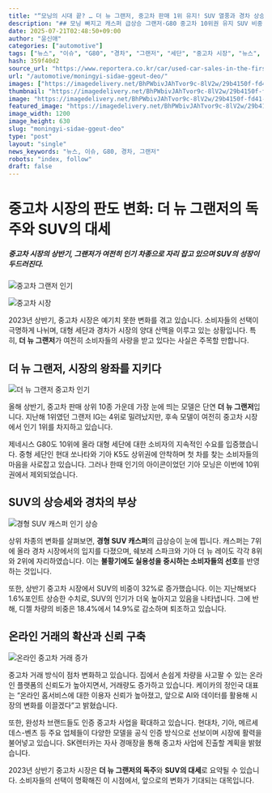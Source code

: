 ```yaml
---
title: "“모닝의 시대 끝? … 더 뉴 그랜저, 중고차 판매 1위 유지! SUV 열풍과 경차 상승세 주목”"
description: "## 모닝 빠지고 캐스퍼 급상승 그랜저·G80 중고차 10위권 유지 SUV 비중 확대, 디젤은 퇴조 흐름 ..."
date: 2025-07-21T02:48:50+09:00
author: "윤신애"
categories: ["automotive"]
tags: ["뉴스", "이슈", "G80", "경차", "그랜저", "세단", "중고차 시장", "뉴스", "이슈"]
hash: 359f40d2
source_url: "https://www.reportera.co.kr/car/used-car-sales-in-the-first-half-of-the-year/"
url: "/automotive/moningyi-sidae-ggeut-deo/"
images: ["https://imagedelivery.net/BhPWbivJAhTvor9c-8lV2w/29b4150f-fd41-4d46-c651-32b056a80700/public", "https://imagedelivery.net/BhPWbivJAhTvor9c-8lV2w/48f88122-d19d-43c9-e85e-f92c21b34a00/public", "https://imagedelivery.net/BhPWbivJAhTvor9c-8lV2w/fa79937b-c365-4b59-d854-ba5d074ea300/public", "https://imagedelivery.net/BhPWbivJAhTvor9c-8lV2w/aef2df7b-e786-45b4-8ef4-c4c3f1ac0f00/public"]
thumbnail: "https://imagedelivery.net/BhPWbivJAhTvor9c-8lV2w/29b4150f-fd41-4d46-c651-32b056a80700/public"
image: "https://imagedelivery.net/BhPWbivJAhTvor9c-8lV2w/29b4150f-fd41-4d46-c651-32b056a80700/public"
featured_image: "https://imagedelivery.net/BhPWbivJAhTvor9c-8lV2w/29b4150f-fd41-4d46-c651-32b056a80700/public"
image_width: 1200
image_height: 630
slug: "moningyi-sidae-ggeut-deo"
type: "post"
layout: "single"
news_keywords: "뉴스, 이슈, G80, 경차, 그랜저"
robots: "index, follow"
draft: false
---
```


# 중고차 시장의 판도 변화: 더 뉴 그랜저의 독주와 SUV의 대세

##### 중고차 시장의 상반기, 그랜저가 여전히 인기 차종으로 자리 잡고 있으며 SUV의 성장이 두드러진다.

![중고차 그랜저 인기](https://imagedelivery.net/BhPWbivJAhTvor9c-8lV2w/29b4150f-fd41-4d46-c651-32b056a80700/public)


![중고차 시장](https://example.com/used-car-market.jpg)

2023년 상반기, 중고차 시장은 예기치 못한 변화를 겪고 있습니다. 소비자들의 선택이 극명하게 나뉘며, 대형 세단과 경차가 시장의 양대 산맥을 이루고 있는 상황입니다. 특히, **더 뉴 그랜저**가 여전히 소비자들의 사랑을 받고 있다는 사실은 주목할 만합니다. 

## 더 뉴 그랜저, 시장의 왕좌를 지키다

![더 뉴 그랜저 중고차 인기](https://imagedelivery.net/BhPWbivJAhTvor9c-8lV2w/48f88122-d19d-43c9-e85e-f92c21b34a00/public)


올해 상반기, 중고차 판매 상위 10종 가운데 가장 눈에 띄는 모델은 단연 **더 뉴 그랜저**입니다. 지난해 1위였던 그랜저 IG는 4위로 밀려났지만, 후속 모델이 여전히 중고차 시장에서 인기 1위를 차지하고 있습니다. 

제네시스 G80도 10위에 올라 대형 세단에 대한 소비자의 지속적인 수요를 입증했습니다. 중형 세단인 현대 쏘나타와 기아 K5도 상위권에 안착하며 첫 차를 찾는 소비자들의 마음을 사로잡고 있습니다. 그러나 한때 인기의 아이콘이었던 기아 모닝은 이번에 10위권에서 제외되었습니다.

## SUV의 상승세와 경차의 부상

![경형 SUV 캐스퍼 인기 상승](https://imagedelivery.net/BhPWbivJAhTvor9c-8lV2w/fa79937b-c365-4b59-d854-ba5d074ea300/public)


상위 차종의 변화를 살펴보면, **경형 SUV 캐스퍼**의 급상승이 눈에 띕니다. 캐스퍼는 7위에 올라 경차 시장에서의 입지를 다졌으며, 쉐보레 스파크와 기아 더 뉴 레이도 각각 8위와 2위에 자리하였습니다. 이는 **불황기에도 실용성을 중시하는 소비자들의 선호**를 반영하는 것입니다.

또한, 상반기 중고차 시장에서 SUV의 비중이 32%로 증가했습니다. 이는 지난해보다 1.6%포인트 상승한 수치로, SUV의 인기가 더욱 높아지고 있음을 나타냅니다. 그에 반해, 디젤 차량의 비중은 18.4%에서 14.9%로 감소하며 퇴조하고 있습니다. 

## 온라인 거래의 확산과 신뢰 구축

![온라인 중고차 거래 증가](https://imagedelivery.net/BhPWbivJAhTvor9c-8lV2w/aef2df7b-e786-45b4-8ef4-c4c3f1ac0f00/public)


중고차 거래 방식이 점차 변화하고 있습니다. 집에서 손쉽게 차량을 사고팔 수 있는 온라인 플랫폼의 신뢰도가 높아지면서, 거래량도 증가하고 있습니다. 케이카의 정인국 대표는 “온라인 홈서비스에 대한 이용자 신뢰가 높아졌고, 앞으로 AI와 데이터를 활용해 시장의 변화를 이끌겠다”고 밝혔습니다.

또한, 완성차 브랜드들도 인증 중고차 사업을 확대하고 있습니다. 현대차, 기아, 메르세데스-벤츠 등 주요 업체들이 다양한 모델을 공식 인증 방식으로 선보이며 시장에 활력을 불어넣고 있습니다. SK렌터카는 자사 경매장을 통해 중고차 사업에 진출할 계획을 밝혔습니다.

2023년 상반기 중고차 시장은 **더 뉴 그랜저의 독주**와 **SUV의 대세**로 요약될 수 있습니다. 소비자들의 선택이 명확해진 이 시점에서, 앞으로의 변화가 기대되는 대목입니다.
